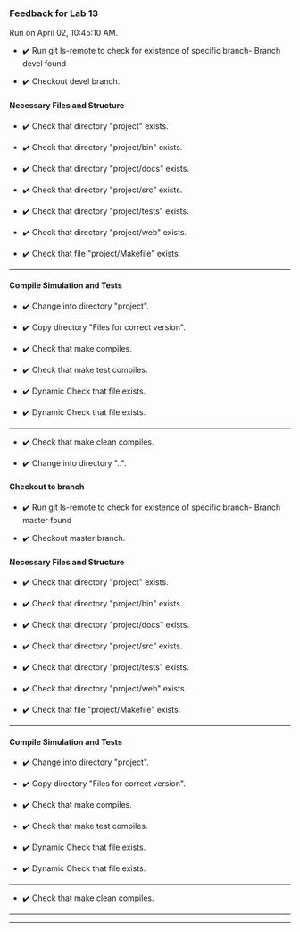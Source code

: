 ### Feedback for Lab 13

Run on April 02, 10:45:10 AM.

+ :heavy_check_mark:  Run git ls-remote to check for existence of specific branch- Branch devel found

+ :heavy_check_mark:  Checkout devel branch.




#### Necessary Files and Structure

+ :heavy_check_mark:  Check that directory "project" exists.

+ :heavy_check_mark:  Check that directory "project/bin" exists.

+ :heavy_check_mark:  Check that directory "project/docs" exists.

+ :heavy_check_mark:  Check that directory "project/src" exists.

+ :heavy_check_mark:  Check that directory "project/tests" exists.

+ :heavy_check_mark:  Check that directory "project/web" exists.

+ :heavy_check_mark:  Check that file "project/Makefile" exists.

---


#### Compile Simulation and Tests

+ :heavy_check_mark:  Change into directory "project".

+ :heavy_check_mark:  Copy directory "Files for correct version".



+ :heavy_check_mark:  Check that make  compiles.



+ :heavy_check_mark:  Check that make test compiles.



+ :heavy_check_mark:  Dynamic Check that file exists.

+ :heavy_check_mark:  Dynamic Check that file exists.

---

+ :heavy_check_mark:  Check that make clean compiles.



+ :heavy_check_mark:  Change into directory "..".


#### Checkout to branch

+ :heavy_check_mark:  Run git ls-remote to check for existence of specific branch- Branch master found

+ :heavy_check_mark:  Checkout master branch.




#### Necessary Files and Structure

+ :heavy_check_mark:  Check that directory "project" exists.

+ :heavy_check_mark:  Check that directory "project/bin" exists.

+ :heavy_check_mark:  Check that directory "project/docs" exists.

+ :heavy_check_mark:  Check that directory "project/src" exists.

+ :heavy_check_mark:  Check that directory "project/tests" exists.

+ :heavy_check_mark:  Check that directory "project/web" exists.

+ :heavy_check_mark:  Check that file "project/Makefile" exists.

---


#### Compile Simulation and Tests

+ :heavy_check_mark:  Change into directory "project".

+ :heavy_check_mark:  Copy directory "Files for correct version".



+ :heavy_check_mark:  Check that make  compiles.



+ :heavy_check_mark:  Check that make test compiles.



+ :heavy_check_mark:  Dynamic Check that file exists.

+ :heavy_check_mark:  Dynamic Check that file exists.

---

+ :heavy_check_mark:  Check that make clean compiles.



---

---

